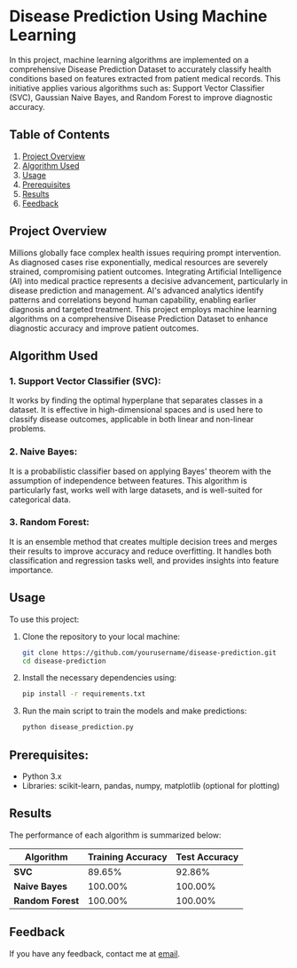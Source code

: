 # Disease Prediction Using Machine Learning

In this project, machine learning algorithms are implemented on a comprehensive Disease Prediction Dataset to accurately classify health conditions based on features extracted from patient medical records. This initiative applies various algorithms such as: Support Vector Classifier (SVC), Gaussian Naive Bayes, and Random Forest to improve diagnostic accuracy.

## Table of Contents
1. [Project Overview](#task-disease-prediction-machine-learning)
2. [Algorithm Used](#algorithm-used)
3. [Usage](#usage)
4. [Prerequisites](#prerequisites)
5. [Results](#results)
6. [Feedback](#feedback)


## Project Overview
Millions globally face complex health issues requiring prompt intervention. As diagnosed cases rise exponentially, medical resources are severely strained, compromising patient outcomes. Integrating Artificial Intelligence (AI) into medical practice represents a decisive advancement, particularly in disease prediction and management. AI's advanced analytics identify patterns and correlations beyond human capability, enabling earlier diagnosis and targeted treatment. This project employs machine learning algorithms on a comprehensive Disease Prediction Dataset to enhance diagnostic accuracy and improve patient outcomes.

## Algorithm Used

### 1. Support Vector Classifier (SVC):
It works by finding the optimal hyperplane that separates classes in a dataset. It is effective in high-dimensional spaces and is used here to classify disease outcomes, applicable in both linear and non-linear problems.

### 2. Naive Bayes:
It is a probabilistic classifier based on applying Bayes' theorem with the assumption of independence between features. This algorithm is particularly fast, works well with large datasets, and is well-suited for categorical data.

### 3. Random Forest:
It is an ensemble method that creates multiple decision trees and merges their results to improve accuracy and reduce overfitting. It handles both classification and regression tasks well, and provides insights into feature importance.

## Usage
To use this project:

1. Clone the repository to your local machine:
    ```bash
    git clone https://github.com/yourusername/disease-prediction.git
    cd disease-prediction
    ```
2. Install the necessary dependencies using:
    ```bash
    pip install -r requirements.txt
    ```
3. Run the main script to train the models and make predictions:
    ```bash
    python disease_prediction.py
    ```

## Prerequisites:
- Python 3.x
- Libraries: scikit-learn, pandas, numpy, matplotlib (optional for plotting)

## Results

The performance of each algorithm is summarized below:

| Algorithm               | Training Accuracy | Test Accuracy   |
|-------------------------|-------------------|-----------------|
| **SVC**                 | 89.65%            | 92.86%          |
| **Naive Bayes**          | 100.00%           | 100.00%         |
| **Random Forest**        | 100.00%           | 100.00%         |

## Feedback
If you have any feedback, contact me at [email](#email).


